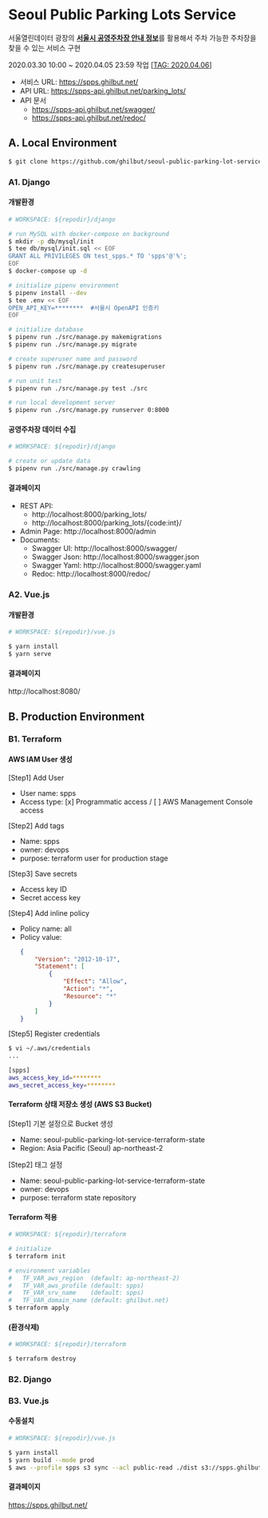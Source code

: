 # Seoul Public Parking Lots Service
서울열린데이터 광장의 [**서울시 공영주차장 안내 정보**](http://data.seoul.go.kr/dataList/OA-13122/S/1/datasetView.do)를 활용해서 주차 가능한 주차장을 찾을 수 있는 서비스 구현

2020.03.30 10:00 ~ 2020.04.05 23:59 작업 [[TAG: 2020.04.06](https://github.com/ghilbut/seoul-public-parking-lot-service/tree/2020.04.06)]

- 서비스 URL: https://spps.ghilbut.net/
- API URL: https://spps-api.ghilbut.net/parking_lots/
- API 문서
  - https://spps-api.ghilbut.net/swagger/
  - https://spps-api.ghilbut.net/redoc/


## A. Local Environment

```bash
$ git clone https://github.com/ghilbut/seoul-public-parking-lot-service.git
```


### A1. Django

#### 개발환경

```bash
# WORKSPACE: ${repodir}/django

# run MySQL with docker-compose on background
$ mkdir -p db/mysql/init
$ tee db/mysql/init.sql << EOF
GRANT ALL PRIVILEGES ON test_spps.* TO 'spps'@'%';
EOF
$ docker-compose up -d

# initialize pipenv environment
$ pipenv install --dev
$ tee .env << EOF
OPEN_API_KEY=********  #서울시 OpenAPI 인증키
EOF

# initialize database
$ pipenv run ./src/manage.py makemigrations
$ pipenv run ./src/manage.py migrate

# create superuser name and password
$ pipenv run ./src/manage.py createsuperuser

# run unit test
$ pipenv run ./src/manage.py test ./src

# run local development server
$ pipenv run ./src/manage.py runserver 0:8000
```

#### 공영주차장 데이터 수집

```bash
# WORKSPACE: ${repodir}/django

# create or update data
$ pipenv run ./src/manage.py crawling
```

#### 결과페이지

- REST API:
  - http://localhost:8000/parking_lots/
  - http://localhost:8000/parking_lots/{code:int}/
- Admin Page: http://localhost:8000/admin
- Documents:
  - Swagger UI: http://localhost:8000/swagger/
  - Swagger Json: http://localhost:8000/swagger.json
  - Swagger Yaml: http://localhost:8000/swagger.yaml
  - Redoc: http://localhost:8000/redoc/


### A2. Vue.js

#### 개발환경

```bash
# WORKSPACE: ${repodir}/vue.js

$ yarn install
$ yarn serve
```

#### 결과페이지

http://localhost:8080/


## B. Production Environment


### B1. Terraform

#### AWS IAM User 생성

[Step1] Add User

- User name: spps
- Access type: [x] Programmatic access / [ ] AWS Management Console access

[Step2] Add tags

- Name: spps
- owner: devops
- purpose: terraform user for production stage

[Step3] Save secrets

- Access key ID
- Secret access key

[Step4] Add inline policy

- Policy name: all
- Policy value:
  ```json
  {
      "Version": "2012-10-17",
      "Statement": [
          {
              "Effect": "Allow",
              "Action": "*",
              "Resource": "*"
          }
      ]
  }
  ```

[Step5] Register credentials

```bash
$ vi ~/.aws/credentials
...

[spps]
aws_access_key_id=********
aws_secret_access_key=********
```

#### Terraform 상태 저장소 생성 (AWS S3 Bucket)

[Step1] 기본 설정으로 Bucket 생성

- Name: seoul-public-parking-lot-service-terraform-state
- Region: Asia Pacific (Seoul) ap-northeast-2

[Step2] 태그 설정

- Name: seoul-public-parking-lot-service-terraform-state
- owner: devops
- purpose: terraform state repository


#### Terraform 적용

```bash
# WORKSPACE: ${repodir}/terraform

# initialize
$ terraform init

# environment variables
#   TF_VAR_aws_region  (default: ap-northeast-2)
#   TF_VAR_aws_profile (default: spps)
#   TF_VAR_srv_name    (default: spps)
#   TF_VAR_domain_name (default: ghilbut.net)
$ terraform apply
```

#### (환경삭제)

```bash
# WORKSPACE: ${repodir}/terraform

$ terraform destroy
```


### B2. Django


### B3. Vue.js


#### 수동설치

```bash
# WORKSPACE: ${repodir}/vue.js

$ yarn install
$ yarn build --mode prod
$ aws --profile spps s3 sync --acl public-read ./dist s3://spps.ghilbut.net
```

#### 결과페이지

https://spps.ghilbut.net/
